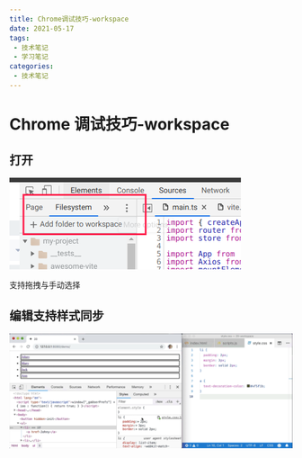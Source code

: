```yaml
---
title: Chrome调试技巧-workspace
date: 2021-05-17
tags:
 - 技术笔记
 - 学习笔记
categories:
 - 技术笔记
---
```

# Chrome 调试技巧-workspace

## 打开
![图片](chrome-debug6\MTYyMTIyODE5NTc4Ng==621228195786)

支持拖拽与手动选择

## 编辑支持样式同步

![图片](chrome-debug6\MTYyMTIyODM3ODQzMQ==621228378431)

